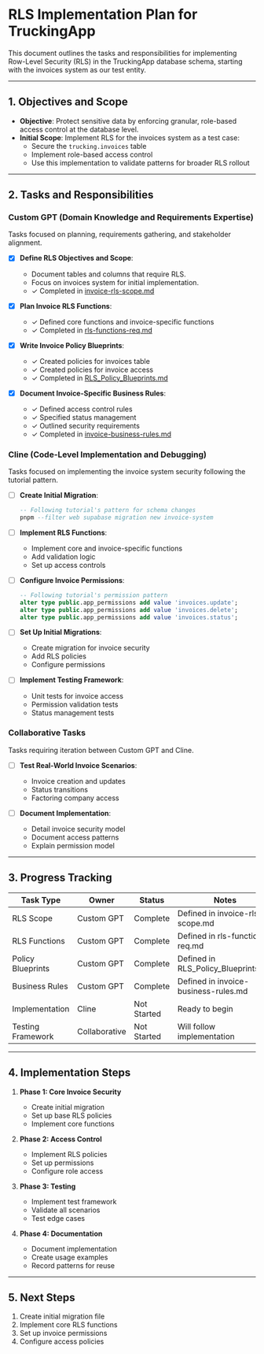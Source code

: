 # RLS Implementation Plan for TruckingApp

This document outlines the tasks and responsibilities for implementing Row-Level Security (RLS) in the TruckingApp database schema, starting with the invoices system as our test entity.

---

## **1. Objectives and Scope**
- **Objective**: Protect sensitive data by enforcing granular, role-based access control at the database level.
- **Initial Scope**: Implement RLS for the invoices system as a test case:
  - Secure the `trucking.invoices` table
  - Implement role-based access control
  - Use this implementation to validate patterns for broader RLS rollout

---

## **2. Tasks and Responsibilities**

### **Custom GPT (Domain Knowledge and Requirements Expertise)**
Tasks focused on planning, requirements gathering, and stakeholder alignment.

- [x] **Define RLS Objectives and Scope**:
  - Document tables and columns that require RLS.
  - Focus on invoices system for initial implementation.
  - ✓ Completed in [invoice-rls-scope.md](../requirements/database/invoice-rls-scope.md)

- [x] **Plan Invoice RLS Functions**:
  - ✓ Defined core functions and invoice-specific functions
  - ✓ Completed in [rls-functions-req.md](../requirements/database/rls-functions-req.md)

- [x] **Write Invoice Policy Blueprints**:
  - ✓ Created policies for invoices table
  - ✓ Created policies for invoice access
  - ✓ Completed in [RLS_Policy_Blueprints.md](../requirements/database/RLS_Policy_Blueprints.md)

- [x] **Document Invoice-Specific Business Rules**:
  - ✓ Defined access control rules
  - ✓ Specified status management
  - ✓ Outlined security requirements
  - ✓ Completed in [invoice-business-rules.md](../requirements/database/invoice-business-rules.md)

### **Cline (Code-Level Implementation and Debugging)**
Tasks focused on implementing the invoice system security following the tutorial pattern.

- [ ] **Create Initial Migration**:
  ```sql
  -- Following tutorial's pattern for schema changes
  pnpm --filter web supabase migration new invoice-system
  ```

- [ ] **Implement RLS Functions**:
  - Implement core and invoice-specific functions
  - Add validation logic
  - Set up access controls

- [ ] **Configure Invoice Permissions**:
  ```sql
  -- Following tutorial's permission pattern
  alter type public.app_permissions add value 'invoices.update';
  alter type public.app_permissions add value 'invoices.delete';
  alter type public.app_permissions add value 'invoices.status';
  ```

- [ ] **Set Up Initial Migrations**:
  - Create migration for invoice security
  - Add RLS policies
  - Configure permissions

- [ ] **Implement Testing Framework**:
  - Unit tests for invoice access
  - Permission validation tests
  - Status management tests

### **Collaborative Tasks**
Tasks requiring iteration between Custom GPT and Cline.

- [ ] **Test Real-World Invoice Scenarios**:
  - Invoice creation and updates
  - Status transitions
  - Factoring company access

- [ ] **Document Implementation**:
  - Detail invoice security model
  - Document access patterns
  - Explain permission model

---

## **3. Progress Tracking**

| **Task Type**         | **Owner**        | **Status**        | **Notes**                                   |
|------------------------|------------------|-------------------|---------------------------------------------|
| RLS Scope             | Custom GPT       | Complete          | Defined in invoice-rls-scope.md             |
| RLS Functions         | Custom GPT       | Complete          | Defined in rls-functions-req.md             |
| Policy Blueprints     | Custom GPT       | Complete          | Defined in RLS_Policy_Blueprints.md         |
| Business Rules        | Custom GPT       | Complete          | Defined in invoice-business-rules.md        |
| Implementation        | Cline            | Not Started       | Ready to begin                              |
| Testing Framework     | Collaborative    | Not Started       | Will follow implementation                  |

---

## **4. Implementation Steps**

1. **Phase 1: Core Invoice Security**
   - Create initial migration
   - Set up base RLS policies
   - Implement core functions

2. **Phase 2: Access Control**
   - Implement RLS policies
   - Set up permissions
   - Configure role access

3. **Phase 3: Testing**
   - Implement test framework
   - Validate all scenarios
   - Test edge cases

4. **Phase 4: Documentation**
   - Document implementation
   - Create usage examples
   - Record patterns for reuse

---

## **5. Next Steps**
1. Create initial migration file
2. Implement core RLS functions
3. Set up invoice permissions
4. Configure access policies
